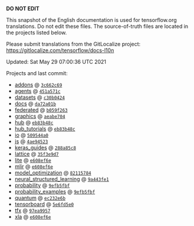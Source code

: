 __DO NOT EDIT__

This snapshot of the English documentation is used for tensorflow.org
translations. Do not edit these files. The source-of-truth files are located in
the projects listed below.

Please submit translations from the GitLocalize project: https://gitlocalize.com/tensorflow/docs-l10n

Updated: Sat May 29 07:00:36 UTC 2021

Projects and last commit:

- [addons](https://github.com/tensorflow/addons/tree/master/docs) @ <a href='https://github.com/tensorflow/addons/commit/3c662c6910f9f9e928453915800098bafcd7e6e0'><code>3c662c69</code></a>
- [agents](https://github.com/tensorflow/agents/tree/master/docs) @ <a href='https://github.com/tensorflow/agents/commit/451a571c2fe8e0d76176d3ce2d4b9396e9690960'><code>451a571c</code></a>
- [datasets](https://github.com/tensorflow/datasets/tree/master/docs) @ <a href='https://github.com/tensorflow/datasets/commit/c30b0424565672816ef417589d5dd722007daaf6'><code>c30b0424</code></a>
- [docs](https://github.com/tensorflow/docs/tree/master/site/en) @ <a href='https://github.com/tensorflow/docs/commit/da72a01b9956ffdc3723d8fbcf3e04f96e4df171'><code>da72a01b</code></a>
- [federated](https://github.com/tensorflow/federated/tree/master/docs) @ <a href='https://github.com/tensorflow/federated/commit/b059f263bfaa22aadf249d2a801ed9dcd6c68bac'><code>b059f263</code></a>
- [graphics](https://github.com/tensorflow/graphics/tree/master/tensorflow_graphics/g3doc) @ <a href='https://github.com/tensorflow/graphics/commit/aeabe7049459f8311f1d4a4be3e3f753883dc7fd'><code>aeabe704</code></a>
- [hub](https://github.com/tensorflow/hub/tree/master/docs) @ <a href='https://github.com/tensorflow/hub/commit/eb83b48cc41615252ef743be7c0edecf343e65fa'><code>eb83b48c</code></a>
- [hub_tutorials](https://github.com/tensorflow/hub/tree/master/examples/colab) @ <a href='https://github.com/tensorflow/hub/commit/eb83b48cc41615252ef743be7c0edecf343e65fa'><code>eb83b48c</code></a>
- [io](https://github.com/tensorflow/io/tree/master/docs) @ <a href='https://github.com/tensorflow/io/commit/509544a05f8cacc946d8c87857f83ef764652ad5'><code>509544a0</code></a>
- [js](https://github.com/tensorflow/tfjs-website/tree/master/docs) @ <a href='https://github.com/tensorflow/tfjs-website/commit/4ae945230a7423f2ff6ecea37af63259dad2fa0d'><code>4ae94523</code></a>
- [keras_guides](https://github.com/tensorflow/docs/tree/snapshot-keras/site/en/guide/keras) @ <a href='https://github.com/tensorflow/docs/commit/288a85c8c652050d802d4737ebf21d19254b6672'><code>288a85c8</code></a>
- [lattice](https://github.com/tensorflow/lattice/tree/master/docs) @ <a href='https://github.com/tensorflow/lattice/commit/35f3e9d7da7f90a700d7a903e1818e82965f245c'><code>35f3e9d7</code></a>
- [lite](https://github.com/tensorflow/tensorflow/tree/master/tensorflow/lite/g3doc) @ <a href='https://github.com/tensorflow/tensorflow/commit/e608ef6eede05b6d7864201b181968bdc962362f'><code>e608ef6e</code></a>
- [mlir](https://github.com/tensorflow/tensorflow/tree/master/tensorflow/compiler/mlir/g3doc) @ <a href='https://github.com/tensorflow/tensorflow/commit/e608ef6eede05b6d7864201b181968bdc962362f'><code>e608ef6e</code></a>
- [model_optimization](https://github.com/tensorflow/model-optimization/tree/master/tensorflow_model_optimization/g3doc) @ <a href='https://github.com/tensorflow/model-optimization/commit/82115784584097709837784f5d45b76f2f93acc9'><code>82115784</code></a>
- [neural_structured_learning](https://github.com/tensorflow/neural-structured-learning/tree/master/g3doc) @ <a href='https://github.com/tensorflow/neural-structured-learning/commit/9a443fe1b47b20427d9e59d40211653db5bbdcb6'><code>9a443fe1</code></a>
- [probability](https://github.com/tensorflow/probability/tree/master/tensorflow_probability/g3doc) @ <a href='https://github.com/tensorflow/probability/commit/9efb5fbfbcab360f56235787da1c7e4f9ee09d42'><code>9efb5fbf</code></a>
- [probability_examples](https://github.com/tensorflow/probability/tree/master/tensorflow_probability/examples/jupyter_notebooks) @ <a href='https://github.com/tensorflow/probability/commit/9efb5fbfbcab360f56235787da1c7e4f9ee09d42'><code>9efb5fbf</code></a>
- [quantum](https://github.com/tensorflow/quantum/tree/master/docs) @ <a href='https://github.com/tensorflow/quantum/commit/ec232e6b1ab78e64bafac3ed648c98fe25ce15ce'><code>ec232e6b</code></a>
- [tensorboard](https://github.com/tensorflow/tensorboard/tree/master/docs) @ <a href='https://github.com/tensorflow/tensorboard/commit/5e6fd5e0260363fb5649cea6a8b4a6ed14269bfc'><code>5e6fd5e0</code></a>
- [tfx](https://github.com/tensorflow/tfx/tree/master/docs) @ <a href='https://github.com/tensorflow/tfx/commit/97ea9957b7316858cd98c16c841ba27a0a13f90a'><code>97ea9957</code></a>
- [xla](https://github.com/tensorflow/tensorflow/tree/master/tensorflow/compiler/xla/g3doc) @ <a href='https://github.com/tensorflow/tensorflow/commit/e608ef6eede05b6d7864201b181968bdc962362f'><code>e608ef6e</code></a>

